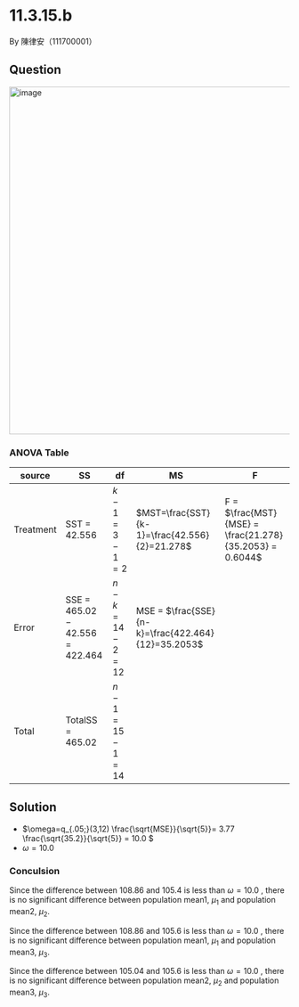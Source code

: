 
# 11.3.15.b

By 陳律安（111700001）

## Question

<img width="624" alt="image" src="https://github.com/HWTeng-Course/202402-Statistics/assets/136601880/41d475b9-a03c-47de-b740-cdda87027a19">

### ANOVA Table

| source    | SS                              | df                  | MS                                                 | F                                                       |
| --------- | ------------------------------- | ------------------- | -------------------------------------------------- | ------------------------------------------------------- |
| Treatment | SST = 42.556                    | $k-1=3-1=2$     | $MST=\frac{SST}{k-1}=\frac{42.556}{2}=21.278$      | F = $\frac{MST}{MSE} = \frac{21.278}{35.2053} = 0.6044$ |
| Error     | SSE = $465.02 - 42.556 = 422.464$ | $n - k = 14 - 2 = 12$ | MSE = $\frac{SSE}{n-k}=\frac{422.464}{12}=35.2053$ |                                                         |
| Total     | TotalSS = 465.02                | $n - 1 = 15 - 1 = 14$ |                                                    |                                                         |

## Solution
* $\omega=q_{.05;}(3,12) \frac{\sqrt{MSE}}{\sqrt{5}}= 3.77 \frac{\sqrt{35.2}}{\sqrt{5}} = 10.0 $
* $\omega =10.0$
### Conculsion
Since the difference between 108.86 and 105.4 is less than $\omega =10.0$ , there is no significant difference between population mean1, $\mu_1$ and population mean2, $\mu_2$.

Since the difference between 108.86 and 105.6 is less than $\omega =10.0$ , there is no significant difference between population mean1, $\mu_1$ and population mean3, $\mu_3$.

Since the difference between 105.04 and 105.6 is less than $\omega =10.0$ , there is no significant difference between population mean2, $\mu_2$ and population mean3, $\mu_3$.
